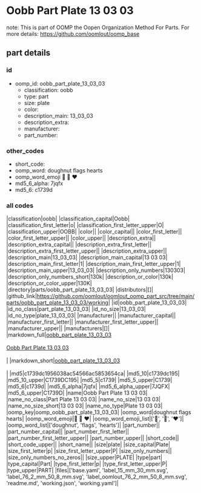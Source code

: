 # Oobb Part Plate 13 03 03  

note: This is part of OOMP the Oopen Organization Method For Parts. For more details: https://github.com/oomlout/oomp_base

##  part details





### id
* oomp_id: oobb_part_plate_13_03_03
  * classification: oobb
  * type: part
  * size: plate
  * color: 
  * description_main: 13_03_03
  * description_extra: 
  * manufacturer: 
  * part_number: 

### other_codes
* short_code: 
* oomp_word: doughnut flags hearts
* oomp_word_emoji :doughnut: :flags: :hearts:
* md5_6_alpha: 7jqfx
* md5_6: c1739d

### all codes 
|classification|oobb|
|classification_capital|Oobb|
|classification_first_letter|o|
|classification_first_letter_upper|O|
|classification_upper|OOBB|
|color||
|color_capital||
|color_first_letter||
|color_first_letter_upper||
|color_upper||
|description_extra||
|description_extra_capital||
|description_extra_first_letter||
|description_extra_first_letter_upper||
|description_extra_upper||
|description_main|13_03_03|
|description_main_capital|13 03 03|
|description_main_first_letter|1|
|description_main_first_letter_upper|1|
|description_main_upper|13_03_03|
|description_only_numbers|130303|
|description_only_numbers_short|130k|
|description_or_color|130k|
|description_or_color_upper|130K|
|directory|parts/oobb_part_plate_13_03_03|
|distributors|[]|
|github_link|https://github.com/oomlout/oomlout_oomp_part_src/tree/main/parts/oobb_part_plate_13_03_03/working|
|id|oobb_part_plate_13_03_03|
|id_no_class|part_plate_13_03_03|
|id_no_size|13_03_03|
|id_no_type|plate_13_03_03|
|manufacturer||
|manufacturer_capital||
|manufacturer_first_letter||
|manufacturer_first_letter_upper||
|manufacturer_upper||
|manufacturers|[]|
|markdown_full|[oobb_part_plate_13_03_03](https://github.com/oomlout/oomlout_oomp_part_src/tree/main/parts/oobb_part_plate_13_03_03/working)<br>[](https://github.com/oomlout/oomlout_oomp_part_src/tree/main/parts/oobb_part_plate_13_03_03/working)<br>[Oobb Part Plate 13 03 03](https://github.com/oomlout/oomlout_oomp_part_src/tree/main/parts/oobb_part_plate_13_03_03/working)<br><br>|
|markdown_short|[oobb_part_plate_13_03_03](https://github.com/oomlout/oomlout_oomp_part_src/tree/main/parts/oobb_part_plate_13_03_03/working)<br><br>|
|md5|c1739dc1956038ac54566ac5853654ca|
|md5_10|c1739dc195|
|md5_10_upper|C1739DC195|
|md5_5|c1739|
|md5_5_upper|C1739|
|md5_6|c1739d|
|md5_6_alpha|7jqfx|
|md5_6_alpha_upper|7JQFX|
|md5_6_upper|C1739D|
|name|Oobb Part Plate 13 03 03|
|name_no_class|Part Plate 13 03 03|
|name_no_size|13 03 03|
|name_no_size_short|13 03 03|
|name_no_type|Plate 13 03 03|
|oomp_key|oomp_oobb_part_plate_13_03_03|
|oomp_word|doughnut flags hearts|
|oomp_word_emoji|:doughnut: :flags: :hearts:|
|oomp_word_emoji_list|[':doughnut:', ':flags:', ':hearts:']|
|oomp_word_list|['doughnut', 'flags', 'hearts']|
|part_number||
|part_number_capital||
|part_number_first_letter||
|part_number_first_letter_upper||
|part_number_upper||
|short_code||
|short_code_upper||
|short_name||
|size|plate|
|size_capital|Plate|
|size_first_letter|p|
|size_first_letter_upper|P|
|size_only_numbers||
|size_only_numbers_no_zeros||
|size_upper|PLATE|
|type|part|
|type_capital|Part|
|type_first_letter|p|
|type_first_letter_upper|P|
|type_upper|PART|
|files|['base.yaml', 'label_15_mm_30_mm.svg', 'label_76_2_mm_50_8_mm.svg', 'label_oomlout_76_2_mm_50_8_mm.svg', 'readme.md', 'working.json', 'working.yaml']|
